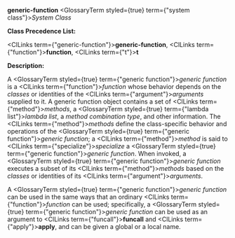 **generic-function** <GlossaryTerm styled={true} term={"system class"}><i>System Class</i></GlossaryTerm> 



**Class Precedence List:** 



<ClLinks  term={"generic-function"}><b>generic-function</b></ClLinks>, <ClLinks  term={"function"}><b>function</b></ClLinks>, <ClLinks  term={"t"}><b>t</b></ClLinks> 



**Description:** 



A <GlossaryTerm styled={true} term={"generic function"}><i>generic function</i></GlossaryTerm> is a <ClLinks  term={"function"}><i>function</i></ClLinks> whose behavior depends on the *classes* or identities of the <ClLinks  term={"argument"}><i>arguments</i></ClLinks> supplied to it. A generic function object contains a set of <ClLinks  term={"method"}><i>methods</i></ClLinks>, a <GlossaryTerm styled={true} term={"lambda list"}><i>lambda list</i></GlossaryTerm>, a *method combination type*, and other information. The <ClLinks  term={"method"}><i>methods</i></ClLinks> define the class-specific behavior and operations of the <GlossaryTerm styled={true} term={"generic function"}><i>generic function</i></GlossaryTerm>; a <ClLinks  term={"method"}><i>method</i></ClLinks> is said to <ClLinks  term={"specialize"}><i>specialize</i></ClLinks> a <GlossaryTerm styled={true} term={"generic function"}><i>generic function</i></GlossaryTerm>. When invoked, a <GlossaryTerm styled={true} term={"generic function"}><i>generic function</i></GlossaryTerm> executes a subset of its <ClLinks  term={"method"}><i>methods</i></ClLinks> based on the *classes* or identities of its <ClLinks  term={"argument"}><i>arguments</i></ClLinks>. 



A <GlossaryTerm styled={true} term={"generic function"}><i>generic function</i></GlossaryTerm> can be used in the same ways that an ordinary <ClLinks  term={"function"}><i>function</i></ClLinks> can be used; specifically, a <GlossaryTerm styled={true} term={"generic function"}><i>generic function</i></GlossaryTerm> can be used as an argument to <ClLinks  term={"funcall"}><b>funcall</b></ClLinks> and <ClLinks  term={"apply"}><b>apply</b></ClLinks>, and can be given a global or a local name.  







